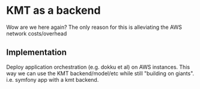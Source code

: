 # KMT as a backend

Wow are we here again? The only reason for this is alleviating the AWS network costs/overhead

## Implementation

Deploy application orchestration (e.g. dokku et al) on AWS instances. This way we can use the KMT backend/model/etc while still "building on giants". i.e. symfony app with a kmt backend.

